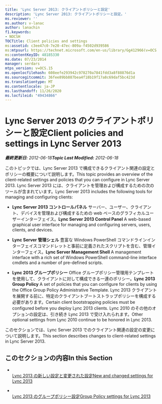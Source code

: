 ```yaml
---
title: 'Lync Server 2013: クライアントポリシーと設定'
description: 'Lync Server 2013: クライアントポリシーと設定。'
ms.reviewer: ''
ms.author: v-lanac
author: lanachin
f1.keywords:
- NOCSH
TOCTitle: Client policies and settings
ms:assetid: c3ee47c0-7e20-47ec-809a-f4502d939586
ms:mtpsurl: https://technet.microsoft.com/en-us/library/Gg412966(v=OCS.15)
ms:contentKeyID: 48185330
ms.date: 07/23/2014
manager: serdars
mtps_version: v=OCS.15
ms.openlocfilehash: 608eefe293942c978270a7841fdd3a8f88876d1a
ms.sourcegitcommit: 36fee89bb887bea4f18b19f17a8c69daf5bc423d
ms.translationtype: MT
ms.contentlocale: ja-JP
ms.lasthandoff: 11/26/2020
ms.locfileid: "49434866"
---
```

# <a name="client-policies-and-settings-in-lync-server-2013"></a><span data-ttu-id="f995d-103">Lync Server 2013 のクライアントポリシーと設定</span><span class="sxs-lookup"><span data-stu-id="f995d-103">Client policies and settings in Lync Server 2013</span></span>

<div data-xmlns="http://www.w3.org/1999/xhtml">

<div class="topic" data-xmlns="http://www.w3.org/1999/xhtml" data-msxsl="urn:schemas-microsoft-com:xslt" data-cs="https://msdn.microsoft.com/">

<div data-asp="https://msdn2.microsoft.com/asp">



</div>

<div id="mainSection">

<div id="mainBody"><span data-ttu-id="f995d-104">

<span> </span></span><span class="sxs-lookup"><span data-stu-id="f995d-104">

<span> </span></span></span>

<span data-ttu-id="f995d-105">_**最終更新日:** 2012-06-18_</span><span class="sxs-lookup"><span data-stu-id="f995d-105">_**Topic Last Modified:** 2012-06-18_</span></span>

<span data-ttu-id="f995d-106">このトピックでは、Lync Server 2013 で構成できるクライアント関連の設定とポリシーの概要について説明します。</span><span class="sxs-lookup"><span data-stu-id="f995d-106">This topic provides an overview of the client-related settings and policies that you can configure in Lync Server 2013.</span></span> <span data-ttu-id="f995d-107">Lync Server 2013 には、クライアントを管理および構成するための次のツールが含まれています。</span><span class="sxs-lookup"><span data-stu-id="f995d-107">Lync Server 2013 includes the following tools for managing and configuring clients:</span></span>

  - <span data-ttu-id="f995d-108">**Lync Server 2013 コントロールパネル**   サーバー、ユーザー、クライアント、デバイスを管理および構成するための web ベースのグラフィカルユーザーインターフェイス。</span><span class="sxs-lookup"><span data-stu-id="f995d-108">**Lync Server 2013 Control Panel**   A web-based graphical user interface for managing and configuring servers, users, clients, and devices.</span></span>

  - <span data-ttu-id="f995d-109">**Lync Server 管理シェル**   豊富な Windows PowerShell コマンドラインインターフェイスコマンドレットと事前に定義されたスクリプトを含む、管理インターフェイス。</span><span class="sxs-lookup"><span data-stu-id="f995d-109">**Lync Server Management Shell**   A management interface with a rich set of Windows PowerShell command-line interface cmdlets and a number of pre-defined scripts.</span></span>

  - <span data-ttu-id="f995d-110">**Lync 2013 グループポリシー**    Office グループポリシー管理用テンプレートを使用して、クライアントに対して構成できる一連のポリシー。</span><span class="sxs-lookup"><span data-stu-id="f995d-110">**Lync 2013 Group Policy**    A set of policies that you can configure for clients by using the Office Group Policy Administrative Template.</span></span> <span data-ttu-id="f995d-111">Lync 2013 クライアントを展開する前に、特定のクライアントブートストラップポリシーを構成する必要があります。</span><span class="sxs-lookup"><span data-stu-id="f995d-111">Certain client bootstrapping policies must be configured before you deploy Lync 2013 clients.</span></span> <span data-ttu-id="f995d-112">Lync 2010 のその他のオプションの設定は、引き続き Lync 2013 で受け入れられます。</span><span class="sxs-lookup"><span data-stu-id="f995d-112">Other optional settings from Lync 2010 continue to be honored in Lync 2013.</span></span>

<span data-ttu-id="f995d-113">このセクションでは、Lync Server 2013 でのクライアント関連の設定の変更について説明します。</span><span class="sxs-lookup"><span data-stu-id="f995d-113">This section describes changes to client-related settings in Lync Server 2013.</span></span>

<div>

## <a name="in-this-section"></a><span data-ttu-id="f995d-114">このセクションの内容</span><span class="sxs-lookup"><span data-stu-id="f995d-114">In this Section</span></span>

  - <span></span>  
    [<span data-ttu-id="f995d-115">Lync 2013 の新しい設定と変更された設定</span><span class="sxs-lookup"><span data-stu-id="f995d-115">New and changed settings for Lync 2013</span></span>](lync-server-2013-new-and-changed-settings-for-lync-2013.md)

  - <span></span>  
    [<span data-ttu-id="f995d-116">Lync 2013 のグループポリシー設定</span><span class="sxs-lookup"><span data-stu-id="f995d-116">Group Policy settings for Lync 2013</span></span>](lync-server-2013-group-policy-settings-for-lync-2013.md)

<span data-ttu-id="f995d-117"></div>

</div>

<span> </span>

</div>

</div>

</span><span class="sxs-lookup"><span data-stu-id="f995d-117"></div>

</div>

<span> </span>

</div>

</div>

</span></span></div>

